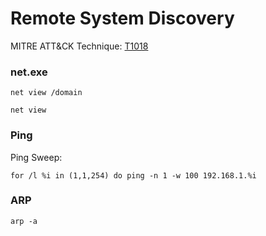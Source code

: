 # Remote System Discovery

MITRE ATT&CK Technique: [T1018](https://attack.mitre.org/wiki/Technique/T1018)

### net.exe

    net view /domain

    net view

### Ping

Ping Sweep:

    for /l %i in (1,1,254) do ping -n 1 -w 100 192.168.1.%i

### ARP

    arp -a
